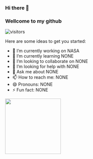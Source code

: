 ### Hi there 👋 
### Wellcome to my github
![visitors](https://visitor-badge.glitch.me/badge?page_id=page.id)

Here are some ideas to get you started:

- 🔭 I’m currently working on NASA
- 🌱 I’m currently learning NONE
- 👯 I’m looking to collaborate on NONE
- 🤔 I’m looking for help with NONE
- 💬 Ask me about NONE
- 📫 How to reach me: NONE
- 😄 Pronouns: NONE
- ⚡ Fun fact: NONE

<img height="180em" src="https://github-readme-stats.vercel.app/api?username=Tam&show_icons=true&hide_border=true&&count_private=true&include_all_commits=true" />


<!--START_SECTION:waka-->
<!--END_SECTION:waka-->


